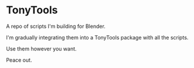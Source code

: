 # TonyTools
A repo of scripts I'm building for Blender.

I'm gradually integrating them into a TonyTools package with all the scripts.

Use them however you want.

Peace out.
